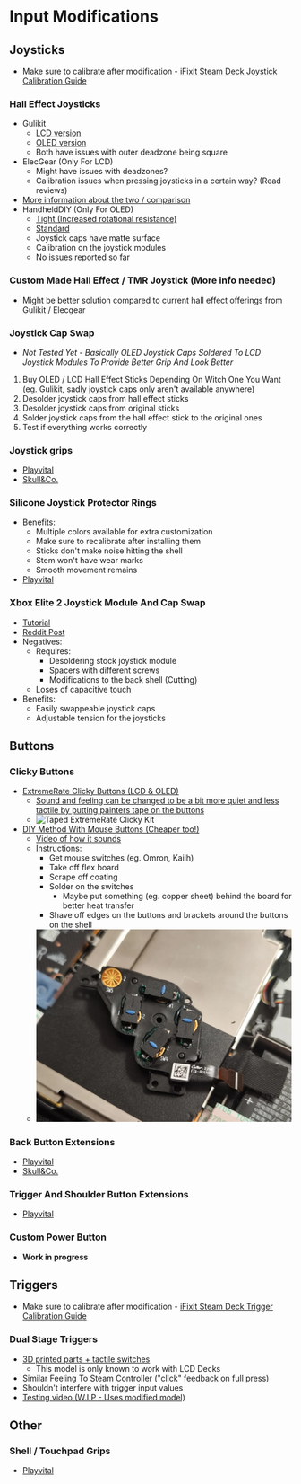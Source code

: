 # Input Modifications

## Joysticks
- Make sure to calibrate after modification - [iFixit Steam Deck Joystick Calibration Guide](https://www.ifixit.com/Guide/How+to+Calibrate+Steam+Deck+Thumbsticks/150415)

### Hall Effect Joysticks
- Gulikit
    - [LCD version](https://www.gulikit.com/productinfo/1026071.html)
    - [OLED version](https://www.gulikit.com/productinfo/1215825.html)
    - Both have issues with outer deadzone being square
- ElecGear (Only For LCD)
    - Might have issues with deadzones?
    - Calibration issues when pressing joysticks in a certain way? (Read reviews)
- [More information about the two / comparison](https://www.reddit.com/r/SteamDeck/comments/15c4ppn/comment/jwfxsxt/)
- HandheldDIY (Only For OLED)
    - [Tight (Increased rotational resistance)](https://www.handhelddiy.com/products/steam-deck-oled-tighter-hall-joystick?variant=49363761430838)
    - [Standard](https://www.handhelddiy.com/products/steam-deck-oled-tighter-hall-joystick?variant=49363761398070)
    - Joystick caps have matte surface
    - Calibration on the joystick modules
    - No issues reported so far

### Custom Made Hall Effect / TMR Joystick (More info needed)
- Might be better solution compared to current hall effect offerings from Gulikit / Elecgear

### Joystick Cap Swap
- *Not Tested Yet - Basically OLED Joystick Caps Soldered To LCD Joystick Modules To Provide Better Grip And Look Better*
1. Buy OLED / LCD Hall Effect Sticks Depending On Witch One You Want (eg. Gulikit, sadly joystick caps only aren't available anywhere)
2. Desolder joystick caps from hall effect sticks
3. Desolder joystick caps from original sticks
4. Solder joystick caps from the hall effect stick to the original ones
5. Test if everything works correctly

### Joystick grips
- [Playvital](https://playvital.com/collections/steam-deck-thumb-grip)
- [Skull&Co.](https://skullnco.com/collections/steam-deck/products/thumb-grip-set-for-steam-deck)

### Silicone Joystick Protector Rings
- Benefits:
    - Multiple colors available for extra customization
    - Make sure to recalibrate after installing them
    - Sticks don't make noise hitting the shell
    - Stem won't have wear marks
    - Smooth movement remains
- [Playvital](https://playvital.com/collections/steam-deck-control-precision-rings)

### Xbox Elite 2 Joystick Module And Cap Swap
- [Tutorial](https://www.youtube.com/watch?v=qO3G0MXIltg)
- [Reddit Post](https://www.reddit.com/r/SteamDeckModded/comments/1bni7ro/swapped_standard_thumbstick_for_one_from_xbox/)
- Negatives:
    - Requires:
        - Desoldering stock joystick module
        - Spacers with different screws
        - Modifications to the back shell (Cutting)
    - Loses of capacitive touch
- Benefits:
    - Easily swappeable joystick caps
    - Adjustable tension for the joysticks

## Buttons

### Clicky Buttons
- [ExtremeRate Clicky Buttons (LCD & OLED)](https://extremerate.com/collections/for-steam-deck-clicky-kit)
    - [Sound and feeling can be changed to be a bit more quiet and less tactile by putting painters tape on the buttons](https://www.reddit.com/r/SteamDeckModded/comments/1hewzl7/achieving_a_quieter_tactile_buttons_dpad_w_the/)
    - ![Taped ExtremeRate Clicky Kit](../../Images/Other/JustTheEngineer_Clicky_Taped.jpeg)
- [DIY Method With Mouse Buttons (Cheaper too!)](https://www.reddit.com/r/SteamDeckModded/comments/1igzmr4/this_diy_clicky_buttons_mod_cost_me_2_bucks_but/)
    - [Video of how it sounds](https://imgur.com/a/MxtREr9)
    - Instructions:
        - Get mouse switches (eg. Omron, Kailh)
        - Take off flex board
        - Scrape off coating
        - Solder on the switches
            - Maybe put something (eg. copper sheet) behind the board for better heat transfer
        - Shave off edges on the buttons and brackets around the buttons on the shell
    - ![DIY Clicky Buttons](../../Images/Other/Dvijetrecine_DIY_Mouse_Clicky_Buttons.webp)

### Back Button Extensions
- [Playvital](https://playvital.com/collections/back-button-enhancement)
- [Skull&Co.](https://skullnco.com/collections/steam-deck/products/back-button-enhancement-set-for-steam-deck-4pcs)

### Trigger And Shoulder Button Extensions
- [Playvital](https://playvital.com/collections/steam-deck-triggers-extenders)

### Custom Power Button
- **Work in progress**

## Triggers
- Make sure to calibrate after modification - [iFixit Steam Deck Trigger Calibration Guide](https://www.ifixit.com/Guide/How+to+Calibrate+Steam+Deck+Triggers/150411)

### Dual Stage Triggers
- [3D printed parts + tactile switches](https://www.thingiverse.com/thing:6210987)
    - This model is only known to work with LCD Decks
- Similar Feeling To Steam Controller ("click" feedback on full press)
- Shouldn't interfere with trigger input values
- [Testing video (W.I.P - Uses modified model)](https://www.youtube.com/watch?v=8woKzJrXp88)

## Other

### Shell / Touchpad Grips
- [Playvital](https://playvital.com/collections/steam-deck-controller-grip)